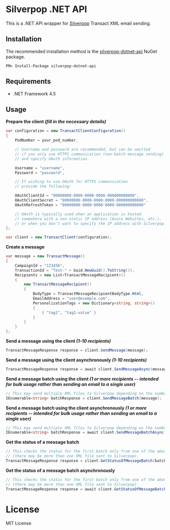 # Silverpop .NET API

This is a .NET API wrapper for [Silverpop](http://www.silverpop.com/) Transact XML email sending.

## Installation

The recommended installation method is the [silverpop-dotnet-api](https://www.nuget.org/packages/silverpop-dotnet-api) NuGet package.

```
PM> Install-Package silverpop-dotnet-api
```

## Requirements

- .NET Framework 4.5

## Usage

**Prepare the client *(fill in the necessary details)***

```csharp
var configuration = new TransactClientConfiguration()
{
    PodNumber = your_pod_number,

    // Username and password are recommended, but can be omitted
    // if you only use HTTPS communication (non-batch message sending)
    // and specify OAuth information.

    Username = "username",
    Password = "password",

    // If wishing to use OAuth for HTTPS communication
    // provide the following:

    OAuthClientId = "00000000-0000-0000-0000-000000000000",
    OAuthClientSecret = "00000000-0000-0000-0000-000000000000",
    OAuthRefreshToken = "00000000-0000-0000-0000-000000000000"

    // OAuth is typically used when an application is hosted
    // somewhere with a non-static IP address (Azure Websites, etc.),
    // or when you don't want to specify the IP address with Silverpop.
};

var client = new TransactClient(configuration);
```

**Create a message**

```csharp
var message = new TransactMessage()
{
    CampaignId = "123456",
    TransactionId = "Test-" + Guid.NewGuid().ToString()),
    Recipients = new List<TransactMessageRecipient>()
    {
        new TransactMessageRecipient()
        {
            BodyType = TransactMessageRecipientBodyType.Html,
            EmailAddress = "user@example.com",
            PersonalizationTags = new Dictionary<string, string>()
            {
                { "tag1", "tag1-value" }
            }
        }
    }
};
```

**Send a message using the client *(1-10 recipients)***

```csharp
TransactMessageResponse response = client.SendMessage(message);
```

**Send a message using the client asynchronously *(1-10 recipients)***

```csharp
TransactMessageResponse response = await client.SendMessageAsync(message);
```

**Send a message batch using the client *(1 or more recipients -- intended for bulk usage rather than sending an email to a single user)***

```csharp
// This may send multiple XML files to Silverpop depending on the number of recipients.
IEnumerable<string> batchResponse = client.SendMessageBatch(message);
```

**Send a message batch using the client asynchronously *(1 or more recipients -- intended for bulk usage rather than sending an email to a single user)***

```csharp
// This may send multiple XML files to Silverpop depending on the number of recipients.
IEnumerable<string> batchResponse = await client.SendMessageBatchAsync(message);
```

**Get the status of a message batch**

```csharp
// This checks the status for the first batch only from one of the above calls
// (there may be more than one XML file sent to Silverpop).
TransactMessageResponse response = client.GetStatusOfMessageBatch(batchResponse[0]);
```

**Get the status of a message batch asynchronously**

```csharp
// This checks the status for the first batch only from one of the above calls
// (there may be more than one XML file sent to Silverpop).
TransactMessageResponse response = await client.GetStatusOfMessageBatchAsync(batchResponse[0]);
```

# License

MIT License

